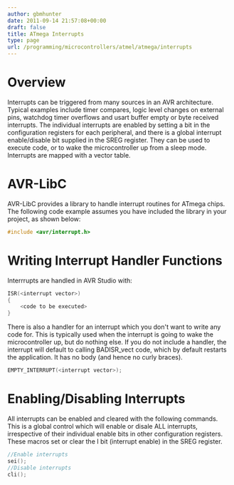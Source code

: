 ```yaml
---
author: gbmhunter
date: 2011-09-14 21:57:08+00:00
draft: false
title: ATmega Interrupts
type: page
url: /programming/microcontrollers/atmel/atmega/interrupts
---
```


# Overview

Interrupts can be triggered from many sources in an AVR architecture. Typical examples include timer compares, logic level changes on external pins, watchdog timer overflows and usart buffer empty or byte received interrupts. The individual interrupts are enabled by setting a bit in the configuration registers for each peripheral, and there is a global interrupt enable/disable bit supplied in the SREG register. They can be used to execute code, or to wake the microcontroller up from a sleep mode. Interrupts are mapped with a vector table.

# AVR-LibC

AVR-LibC provides a library to handle interrupt routines for ATmega chips. The following code example assumes you have included the library in your project, as shown below:

```c    
#include <avr/interrupt.h>
```    

# Writing Interrupt Handler Functions

Interrrupts are handled in AVR Studio with:

```c    
ISR(<interrupt vector>)
{
    <code to be executed>
}
```    

There is also a handler for an interrupt which you don't want to write any code for. This is typically used when the interrupt is going to wake the microcontroller up, but do nothing else. If you do not include a handler, the interrupt will default to calling BADISR_vect code, which by default restarts the application. It has no body (and hence no curly braces).

```c   
EMPTY_INTERRUPT(<interrupt vector>);
```    

# Enabling/Disabling Interrupts

All interrupts can be enabled and cleared with the following commands. This is a global control which will enable or disale ALL interrupts, irrespective of their individual enable bits in other configuration registers. These macros set or clear the I bit (interrupt enable) in the SREG register.

```c   
//Enable interrupts
sei();
//Disable interrupts
cli();
```
